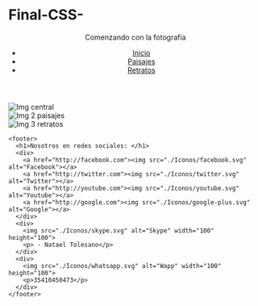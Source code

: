 # Final-CSS-
<!DOCTYPE html>
<html>
  <head>
    <meta charset="utf-8">
    <meta name="viewport" content="width:device-width">
    <link rel="stylesheet" href="css/estilos.css">
    <title>Comenzando con la fotografía</title>
  </head>
  <body>
    <header id="cabecera">
<p>Comenzando con la fotografía</p>
                  <ul id="menu">
                       <li><a href="http://www.google.com">Inicio</a></li>
                       <li><a href="http://www.yahoo.com">Paisajes</a></li>
                       <li><a href="http://www.bing.com">Retratos</a></li>
                             </ul>
    </header>
    <section id="imgs">
      <div class="img1"=img1><img src="imagenes/imgcentral.jpg" alt="Img central" title="Img Central"/></div>
      <div class=img2><img src="imagenes/img2.jpg" alt="Img 2 paisajes" title="Img 2 paisajes"/></div>
      <div class="img3"=img3><img src="imagenes/img3.jpg" alt="Img 3 retratos" title="Img 3 retratos"/></div>


    <footer>
      <h1>Nosotros en redes sociales: </h1>
      <div>
        <a href="http://facebook.com"><img src="./Iconos/facebook.svg" alt="Facebook"></a>
        <a href="http://twitter.com"><img src="./Iconos/twitter.svg" alt="Twitter"></a>
        <a href="http://youtube.com"><img src="./Iconos/youtube.svg" alt="Youtube"></a>
        <a href="http://google.com"><img src="./Iconos/google-plus.svg" alt="Google"></a>
      </div>
      <div>
        <img src="./Iconos/skype.svg" alt="Skype" width="100" height="100">
        <p> - Natael Tolesano</p>
      </div>
      <div>
        <img src="./Iconos/whatsapp.svg" alt="Wapp" width="100" height="100">
        <p>35410450473</p>
      </div>
    </footer>
  </body>
</html>
